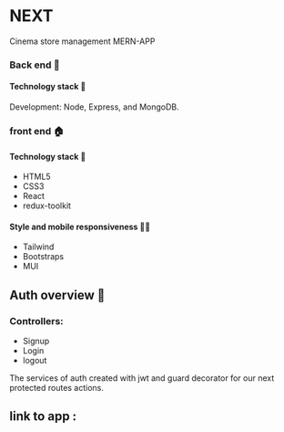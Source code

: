 ﻿# NEXT 
Cinema store management MERN-APP

### Back end 🧱
#### Technology stack 🧰
Development:
Node, Express, and MongoDB.

### front end 🏠
#### Technology stack 🧰
- HTML5
- CSS3
- React
- redux-toolkit
#### Style and mobile responsiveness 🎨📱 
- Tailwind 
- Bootstraps 
- MUI

## Auth overview 🔐
### Controllers:
- Signup
- Login
- logout

The services of auth created with jwt and guard decorator for our next protected routes actions.

## link to app :


